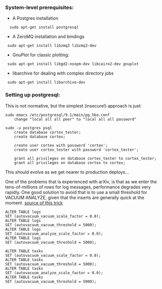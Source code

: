 ### System-level prerequisites:
 * A Postgres installation
 ```
   sudo apt-get install postgresql
 ```
 * A ZeroMQ installation and bindings
 ```
  sudo apt-get install libzmq3 libzmq3-dev
 ```

 * GnuPlot for classic plotting:
 ```
  sudo apt-get install libgd2-noxpm-dev libcairo2-dev gnuplot
 ```

* libarchive for dealing with complex directory jobs
```
 sudo apt-get install libarchive-dev
```

### Setting up postgresql:
 This is not normative, but the simplest (insecure!) approach is just:
 ```
 sudo emacs /etc/postgresql/9.1/main/pg_hba.conf
     change "local all all peer" to "local all all password"

 sudo -u postgres psql
     create database cortex_tester;
     create database cortex;

     create user cortex with password 'cortex';
     create user cortex_tester with password 'cortex_tester';

     grant all privileges on database cortex_tester to cortex_tester;
     grant all privileges on database cortex to cortex;
 ```

 This should evolve as we get nearer to production deploys...
 
 One of the problems that is experienced with arXiv, is that as we enter the tens-of-millions of rows for log messages, performance degrades very rapidly. One good solution to avoid that is to use a small threshold for VACUUM ANALYZE, given that the inserts are generally quick at the moment. [source of this trick](https://lob.com/blog/supercharge-your-postgresql-performance/) 
 ```
ALTER TABLE logs  
SET (autovacuum_vacuum_scale_factor = 0.0);
ALTER TABLE logs  
SET (autovacuum_vacuum_threshold = 5000);
ALTER TABLE logs  
SET (autovacuum_analyze_scale_factor = 0.0);
ALTER TABLE logs  
SET (autovacuum_vacuum_threshold = 5000);  

ALTER TABLE tasks  
SET (autovacuum_vacuum_scale_factor = 0.0);
ALTER TABLE tasks  
SET (autovacuum_vacuum_threshold = 5000);
ALTER TABLE tasks  
SET (autovacuum_analyze_scale_factor = 0.0);
ALTER TABLE tasks  
SET (autovacuum_vacuum_threshold = 5000);  
```
